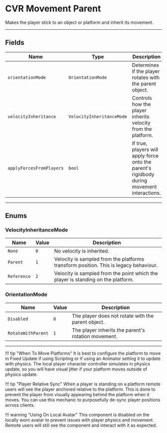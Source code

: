 ﻿# CVR Movement Parent <div class="whitelisted" data-list="AWP"></div>

Makes the player stick to an object or platform and inherit its movement.

---

## Fields

| Name                    | Type                          | Description                                                                                  |
|-------------------------|-------------------------------|----------------------------------------------------------------------------------------------|
| `orientationMode`       | `OrientationMode`             | Determines if the player rotates with the parent object.                                     |
| `velocityInheritance`   | `VelocityInheritanceMode`     | Controls how the player inherits velocity from the platform.                                 |
| `applyForcesFromPlayers`| `bool`                        | If true, players will apply force onto the parent's rigidbody during movement interactions. |

---

## Enums

### VelocityInheritanceMode

| Name        | Value | Description                                                                          |
|-------------|-------|--------------------------------------------------------------------------------------|
| `None`      | `0`   | No velocity is inherited.                                                            |
| `Parent`    | `1`   | Velocity is sampled from the platforms transform position. This is legacy behaviour. |
| `Reference` | `2`   | Velocity is sampled from the point which the player is standing on the platform.     |

### OrientationMode

| Name              | Value | Description                                                |
|-------------------|-------|------------------------------------------------------------|
| `Disabled`        | `0`   | The player does not rotate with the parent object.         |
| `RotateWithParent`| `1`   | The player inherits the parent's rotation movement.        |

---

!!! tip "When To Move Platforms"
    It is best to configure the platform to move in Fixed Update if using Scripting or if using an Animator setting it to update with physics.
    The local player character controller simulates in physics update, so you will have visual jitter if your platform moves outside of physics update.

!!! tip "Player Relative Sync"
    When a player is standing on a platform remote users will see the player anchored relative to the platform.
    This is done to prevent the player from visually appearing behind the platform when it moves.
    You can use this mechanic to purposefully de-sync player positions across clients.

!!! warning "Using On Local Avatar"
    This component is disabled on the locally worn avatar to prevent issues with player physics and movement. 
    Remote users will still see the component and interact with it as expected.